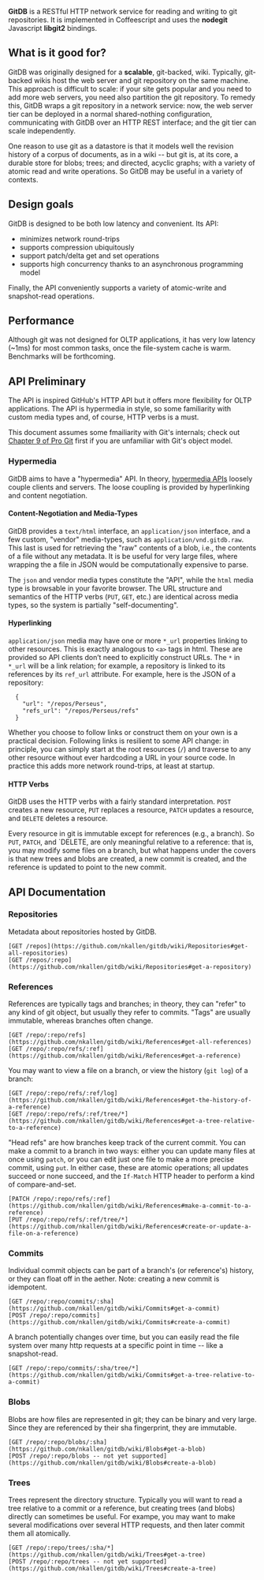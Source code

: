 **GitDB** is a RESTful HTTP network service for reading and writing to git repositories. It is implemented in Coffeescript and uses the **nodegit** Javascript **libgit2** bindings.

## What is it good for?

GitDB was originally designed for a **scalable**, git-backed, wiki. Typically, git-backed wikis host the web server and git repository on the same machine. This approach is difficult to scale: if your site gets popular and you need to add more web servers, you need also partition the git repository. To remedy this, GitDB wraps a git repository in a network service: now, the web server tier can be deployed in a normal shared-nothing configuration, communicating with GitDB over an HTTP REST interface; and the git tier can scale independently.

One reason to use git as a datastore is that it models well the revision history of a corpus of documents, as in a wiki -- but git is, at its core, a durable store for blobs; trees; and directed, acyclic graphs; with a variety of atomic read and write operations. So GitDB may be useful in a variety of contexts.

## Design goals

GitDB is designed to be both low latency and convenient. Its API:

* minimizes network round-trips
* supports compression ubiquitously
* support patch/delta get and set operations
* supports high concurrency thanks to an asynchronous programming model

Finally, the API conveniently supports a variety of atomic-write and snapshot-read operations.

## Performance

Although git was not designed for OLTP applications, it has very low latency (~1ms) for most common tasks, once the file-system cache is warm. Benchmarks will be forthcoming.

## API Preliminary

The API is inspired GitHub's HTTP API but it offers more flexibility for OLTP applications. The API is hypermedia in style, so some familiarity with custom media types and, of course, HTTP verbs is a must.

This document assumes some fmailiarity with Git's internals; check out [Chapter 9 of Pro Git](http://git-scm.com/book/en/Git-Internals) first if you are unfamiliar with Git's object model.

### Hypermedia

GitDB aims to have a "hypermedia" API. In theory, [hypermedia APIs](http://roy.gbiv.com/untangled/2008/rest-apis-must-be-) loosely couple clients and servers. The loose coupling is provided by hyperlinking and content negotiation.

#### Content-Negotiation and Media-Types

GitDB provides a `text/html` interface, an `application/json` interface, and a few custom, "vendor" media-types, such as `application/vnd.gitdb.raw`. This last is used for retrieving the "raw" contents of a blob, i.e., the contents of a file without any metadata. It is be useful for very large files, where wrapping the a file in JSON would be computationally expensive to parse.

The `json` and vendor media types constitute the "API", while the `html` media type is browsable in your favorite browser. The URL structure and semantics of the HTTP verbs (`PUT`, `GET`, etc.) are identical across media types, so the system is partially "self-documenting".

#### Hyperlinking

`application/json` media may have one or more `*_url` properties linking to other resources. This is exactly analogous to `<a>` tags in html. These are provided so API clients don’t need to explicitly construct URLs. The `*` in `*_url` will be a link relation; for example, a repository is linked to its references by its `ref_url` attribute. For example, here is the JSON of a repository:

      {
        "url": "/repos/Perseus",
        "refs_url": "/repos/Perseus/refs"
      }

Whether you choose to follow links or construct them on your own is a practical decision. Following links is resilient to some API change: in principle, you can simply start at the root resources (`/`) and traverse to any other resource without ever hardcoding a URL in your source code. In practice this adds more network round-trips, at least at startup.

#### HTTP Verbs

GitDB uses the HTTP verbs with a fairly standard interpretation. `POST` creates a new resource, `PUT` replaces a resource, `PATCH` updates a resource, and `DELETE` deletes a resource.

Every resource in git is immutable except for references (e.g., a branch). So `PUT`, `PATCH`, and `DELETE, are only meaningful relative to a reference: that is, you may modify some files on a branch, but what happens under the covers is that new trees and blobs are created, a new commit is created, and the reference is updated to point to the new commit.

## API Documentation

### Repositories

Metadata about repositories hosted by GitDB.

    [GET /repos](https://github.com/nkallen/gitdb/wiki/Repositories#get-all-repositories)
    [GET /repos/:repo](https://github.com/nkallen/gitdb/wiki/Repositories#get-a-repository)

### References

References are typically tags and branches; in theory, they can "refer" to any kind of git object, but usually they refer to commits. "Tags" are usually immutable, whereas branches often change.

    [GET /repo/:repo/refs](https://github.com/nkallen/gitdb/wiki/References#get-all-references)
    [GET /repo/:repo/refs/:ref](https://github.com/nkallen/gitdb/wiki/References#get-a-reference)

You may want to view a file on a branch, or view the history (`git log`) of a branch:

    [GET /repo/:repo/refs/:ref/log](https://github.com/nkallen/gitdb/wiki/References#get-the-history-of-a-reference)
    [GET /repo/:repo/refs/:ref/tree/*](https://github.com/nkallen/gitdb/wiki/References#get-a-tree-relative-to-a-reference)

"Head refs" are how branches keep track of the current commit. You can make a commit to a branch in two ways: either you can update many files at once using `patch`, or you can edit just one file to make a more precise commit, using `put`. In either case, these are atomic operations; all updates succeed or none succeed, and the `If-Match` HTTP header to perform a kind of compare-and-set.

    [PATCH /repo/:repo/refs/:ref](https://github.com/nkallen/gitdb/wiki/References#make-a-commit-to-a-reference)
    [PUT /repo/:repo/refs/:ref/tree/*](https://github.com/nkallen/gitdb/wiki/References#create-or-update-a-file-on-a-reference)

### Commits

Individual commit objects can be part of a branch's (or reference's) history, or they can float off in the aether. Note: creating a new commit is idempotent.

    [GET /repo/:repo/commits/:sha](https://github.com/nkallen/gitdb/wiki/Commits#get-a-commit)
    [POST /repo/:repo/commits](https://github.com/nkallen/gitdb/wiki/Commits#create-a-commit)

A branch potentially changes over time, but you can easily read the file system over many http requests at a specific point in time -- like a snapshot-read.

    [GET /repo/:repo/commits/:sha/tree/*](https://github.com/nkallen/gitdb/wiki/Commits#get-a-tree-relative-to-a-commit)

### Blobs

Blobs are how files are represented in git; they can be binary and very large. Since they are referenced by their sha fingerprint, they are immutable.

    [GET /repo/:repo/blobs/:sha](https://github.com/nkallen/gitdb/wiki/Blobs#get-a-blob)
    [POST /repo/:repo/blobs -- not yet supported](https://github.com/nkallen/gitdb/wiki/Blobs#create-a-blob)

### Trees

Trees represent the directory structure. Typically you will want to read a tree relative to a commit or a reference, but creating trees (and blobs) directly can sometimes be useful. For exampe, you may want to make several modifications over several HTTP requests, and then later commit them all atomically.

    [GET /repo/:repo/trees/:sha/*](https://github.com/nkallen/gitdb/wiki/Trees#get-a-tree)
    [POST /repo/:repo/trees -- not yet supported](https://github.com/nkallen/gitdb/wiki/Trees#create-a-tree)
